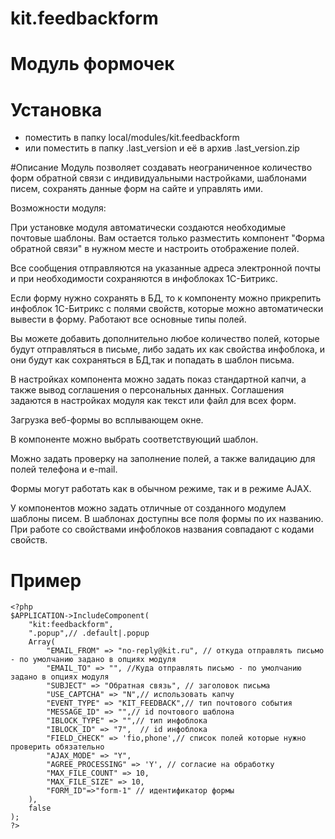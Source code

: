 # kit.feedbackform
# Модуль формочек

# Установка
* поместить в папку local/modules/kit.feedbackform
* или поместить в папку .last_version и её в архив .last_version.zip

#Описание
Модуль позволяет создавать неограниченное количество форм обратной связи с индивидуальными настройками, шаблонами писем, сохранять данные форм на сайте и управлять ими.

Возможности модуля:

При установке модуля автоматически создаются необходимые почтовые шаблоны. Вам остается только разместить компонент "Форма обратной связи" в нужном месте и настроить отображение полей.

Все сообщения отправляются на указанные адреса электронной почты и при необходимости сохраняются в инфоблоках 1С-Битрикс.

Если форму нужно сохранять в БД, то к компоненту можно прикрепить инфоблок 1С-Битрикс с полями свойств, которые можно автоматически вывести в форму. Работают все основные типы полей.

Вы можете добавить дополнительно любое количество полей, которые будут отправляться в письме, либо задать их как свойства инфоблока, и они будут как сохраняться в БД,так и попадать в шаблон письма.

В настройках компонента можно задать показ стандартной капчи, а также вывод соглашения о персональных данных. Соглашения задаются в настройках модуля как текст или файл для всех форм.

Загрузка веб-формы во всплывающем окне.

В компоненте можно выбрать соответствующий шаблон.

Можно задать проверку на заполнение полей, а также валидацию для полей телефона и e-mail.

Формы могут работать как в обычном режиме, так и в режиме AJAX.

У компонентов можно задать отличные от созданного модулем шаблоны писем. В шаблонах доступны все поля формы по их названию. При работе со свойствами инфоблоков названия совпадают с кодами свойств.

# Пример
```
<?php
$APPLICATION->IncludeComponent(
    "kit:feedbackform",
    ".popup",// .default|.popup
    Array(
        "EMAIL_FROM" => "no-reply@kit.ru", // откуда отправлять письмо - по умолчанию задано в опциях модуля
        "EMAIL_TO" => "", //Куда отправлять письмо - по умолчанию задано в опциях модуля
        "SUBJECT" => "Обратная связь", // заголовок письма
        "USE_CAPTCHA" => "N",// использовать капчу
        "EVENT_TYPE" => "KIT_FEEDBACK",// тип почтового события
        "MESSAGE_ID" => "",// id почтового шаблона
        "IBLOCK_TYPE" => "",// тип инфоблока
        "IBLOCK_ID" => "7",  // id инфоблока
        "FIELD_CHECK" => 'fio,phone',// список полей которые нужно проверить обязательно
        "AJAX_MODE" => "Y",
        "AGREE_PROCESSING" => 'Y', // согласие на обработку
        "MAX_FILE_COUNT" => 10,
        "MAX_FILE_SIZE" => 10,
        "FORM_ID"=>"form-1" // идентификатор формы
    ),
    false
);
?>
```